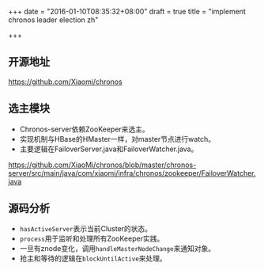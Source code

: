 +++
date = "2016-01-10T08:35:32+08:00"
draft = true
title = "implement chronos leader election zh"

+++



## 开源地址
<https://github.com/Xiaomi/chronos>

## 选主模块
* Chronos-server依赖ZooKeeper来选主。
* 实现机制与HBase的HMaster一样，对master节点进行watch。
* 主要逻辑在FailoverServer.java和FailoverWatcher.java。

<https://github.com/XiaoMi/chronos/blob/master/chronos-server/src/main/java/com/xiaomi/infra/chronos/zookeeper/FailoverWatcher.java>

## 源码分析
* `hasActiveServer`表示当前Cluster的状态。
* `process`用于监听和处理所有ZooKeeper实践。
* 一旦有znode变化，调用`handleMasterNodeChange`来通知对象。
* 抢主和等待的逻辑在`blockUntilActive`来处理。
